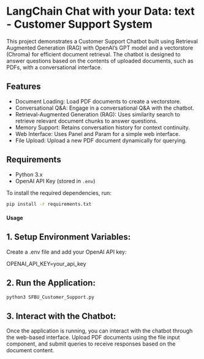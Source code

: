 # LangChain Chat with your Data: text - Customer Support System

This project demonstrates a Customer Support Chatbot built using Retrieval Augmented Generation (RAG) with OpenAI’s GPT model and a vectorstore (Chroma) for efficient document retrieval. The chatbot is designed to answer questions based on the contents of uploaded documents, such as PDFs, with a conversational interface.

## Features

- Document Loading: Load PDF documents to create a vectorstore.
- Conversational Q&A: Engage in a conversational Q&A with the chatbot.
- Retrieval-Augmented Generation (RAG): Uses similarity search to retrieve relevant document chunks to answer questions.
- Memory Support: Retains conversation history for context continuity.
- Web Interface: Uses Panel and Param for a simple web interface.
- File Upload: Upload a new PDF document dynamically for querying.

## Requirements

- Python 3.x
- OpenAI API Key (stored in `.env`)

To install the required dependencies, run:

```bash
pip install -r requirements.txt
```
#### Usage

## 1. Setup Environment Variables:

Create a .env file and add your OpenAI API key:

OPENAI_API_KEY=your_api_key

## 2. Run the Application:

```bash
python3 SFBU_Customer_Support.py
```

## 3. Interact with the Chatbot:

Once the application is running, you can interact with the chatbot through the web-based interface.
Upload PDF documents using the file input component, and submit queries to receive responses based on the document content.
